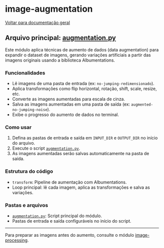 # image-augmentation

[Voltar para documentação geral](./README.md)

## Arquivo principal: [augmentation.py](../image-augmentation/augmentation.py)

Este módulo aplica técnicas de aumento de dados (data augmentation) para expandir o dataset de imagens, gerando variações artificiais a partir das imagens originais usando a biblioteca Albumentations.

### Funcionalidades
- Lê imagens de uma pasta de entrada (ex: `no-jumping-redimensionado`).
- Aplica transformações como flip horizontal, rotação, shift, scale, resize, etc.
- Converte as imagens aumentadas para escala de cinza.
- Salva as imagens aumentadas em uma pasta de saída (ex: `augmented-no-jumping-noise`).
- Exibe o progresso do aumento de dados no terminal.

### Como usar
1. Defina as pastas de entrada e saída em `INPUT_DIR` e `OUTPUT_DIR` no início do arquivo.
2. Execute o script [`augmentation.py`](../image-augmentation/augmentation.py).
3. As imagens aumentadas serão salvas automaticamente na pasta de saída.

### Estrutura do código
- `transform`: Pipeline de aumentação com Albumentations.
- Loop principal: lê cada imagem, aplica as transformações e salva as variações.

### Pastas e arquivos
- [`augmentation.py`](../image-augmentation/augmentation.py): Script principal do módulo.
- Pastas de entrada e saída configuráveis no início do script.

---

Para preparar as imagens antes do aumento, consulte o módulo [image-processing](./image-processing.md).